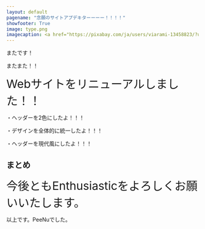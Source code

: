 ```yaml
---
layout: default
pagename: "念願のサイトアプデキターーーー！！！！"
showfooter: True
image: type.png
imagecaption: <a href="https://pixabay.com/ja/users/viarami-13458823/?utm_source=link-attribution&amp;utm_medium=referral&amp;utm_campaign=image&amp;utm_content=5238354">Markus Winkler</a>による<a href="https://pixabay.com/ja/?utm_source=link-attribution&amp;utm_medium=referral&amp;utm_campaign=image&amp;utm_content=5238354">Pixabay</a>からの画像
---
```


またです！

またまた！！

<div style="font-size:30px;">Webサイトをリニューアルしました！！</div>

・ヘッダーを2色にしたよ！！！

・デザインを全体的に統一したよ！！！

・ヘッダーを現代風にしたよ！！！

## まとめ

<div style="font-size:30px;">今後ともEnthusiasticをよろしくお願いいたします。</div>

以上です。PeeNuでした。

